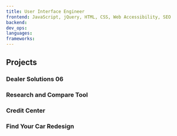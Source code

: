 ```yaml
---
title: User Interface Engineer
frontend: JavaScript, jQuery, HTML, CSS, Web Accessibility, SEO
backend:
dev_ops:
languages:
frameworks:
---
```


## Projects

### Dealer Solutions 06

### Research and Compare Tool

### Credit Center

### Find Your Car Redesign
